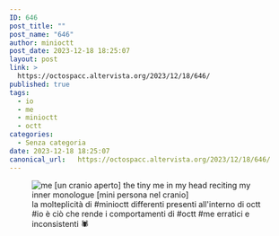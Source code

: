 ```yaml
---
ID: 646
post_title: ""
post_name: "646"
author: minioctt
post_date: 2023-12-18 18:25:07
layout: post
link: >
  https://octospacc.altervista.org/2023/12/18/646/
published: true
tags:
  - io
  - me
  - minioctt
  - octt
categories:
  - Senza categoria
date: 2023-12-18 18:25:07
canonical_url:   https://octospacc.altervista.org/2023/12/18/646/
---
```

<!-- wp:image {"id":645,"sizeSlug":"large","linkDestination":"none"} -->
<figure class="wp-block-image size-large"><img src="https://octospacc.altervista.org/wp-content/uploads/2023/12/20231218_182342795496917518172666-320x321.jpg" alt="me [un cranio aperto]
the tiny me in my head reciting my inner monologue [mini persona nel cranio]" class="wp-image-645"/><figcaption class="wp-element-caption">la molteplicità di #minioctt differenti presenti all'interno di octt #io è ciò che rende i comportamenti di #octt #me erratici e inconsistenti 🕷️</figcaption></figure>
<!-- /wp:image -->
